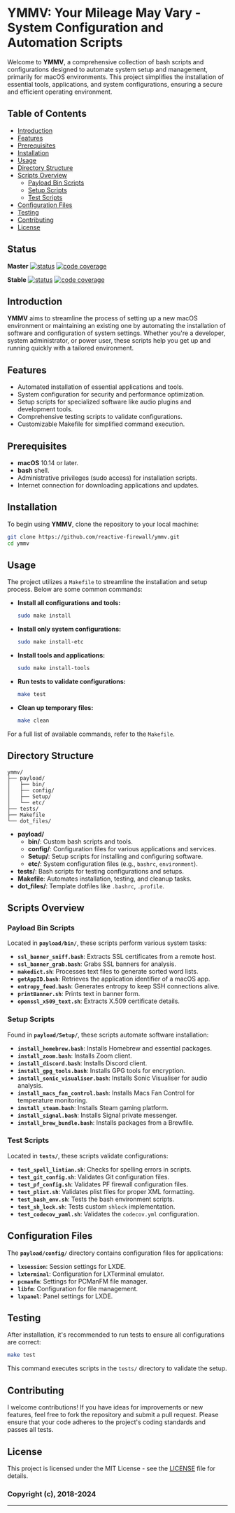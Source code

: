 # YMMV: Your Mileage May Vary - System Configuration and Automation Scripts

Welcome to **YMMV**, a comprehensive collection of bash scripts and configurations designed to
automate system setup and management, primarily for macOS environments. This project simplifies the
installation of essential tools, applications, and system configurations, ensuring a secure and
efficient operating environment.

## Table of Contents

- [Introduction](#introduction)
- [Features](#features)
- [Prerequisites](#prerequisites)
- [Installation](#installation)
- [Usage](#usage)
- [Directory Structure](#directory-structure)
- [Scripts Overview](#scripts-overview)
  - [Payload Bin Scripts](#payload-bin-scripts)
  - [Setup Scripts](#setup-scripts)
  - [Test Scripts](#test-scripts)
- [Configuration Files](#configuration-files)
- [Testing](#testing)
- [Contributing](#contributing)
- [License](#license)

## Status

**Master**
[![status](https://travis-ci.org/reactive-firewall/ymmv.svg?branch=master)](https://travis-ci.org/reactive-firewall/ymmv)
[![code coverage](https://codecov.io/gh/reactive-firewall/ymmv/branch/master/graph/badge.svg)](https://codecov.io/gh/reactive-firewall/ymmv/branch/master/)

**Stable**
[![status](https://travis-ci.org/reactive-firewall/ymmv.svg?branch=stable)](https://travis-ci.org/reactive-firewall/ymmv)
[![code coverage](https://codecov.io/gh/reactive-firewall/ymmv/branch/stable/graph/badge.svg)](https://codecov.io/gh/reactive-firewall/ymmv/branch/stable/)

## Introduction

**YMMV** aims to streamline the process of setting up a new macOS environment or maintaining an
existing one by automating the installation of software and configuration of system settings.
Whether you're a developer, system administrator, or power user, these scripts help you get up
and running quickly with a tailored environment.

## Features

- Automated installation of essential applications and tools.
- System configuration for security and performance optimization.
- Setup scripts for specialized software like audio plugins and development tools.
- Comprehensive testing scripts to validate configurations.
- Customizable Makefile for simplified command execution.

## Prerequisites

- **macOS** 10.14 or later.
- **bash** shell.
- Administrative privileges (sudo access) for installation scripts.
- Internet connection for downloading applications and updates.

## Installation

To begin using **YMMV**, clone the repository to your local machine:

```bash
git clone https://github.com/reactive-firewall/ymmv.git
cd ymmv
```

## Usage

The project utilizes a `Makefile` to streamline the installation and setup process.
Below are some common commands:

- **Install all configurations and tools:**

  ```bash
  sudo make install
  ```

- **Install only system configurations:**

  ```bash
  sudo make install-etc
  ```

- **Install tools and applications:**

  ```bash
  sudo make install-tools
  ```

- **Run tests to validate configurations:**

  ```bash
  make test
  ```

- **Clean up temporary files:**

  ```bash
  make clean
  ```

For a full list of available commands, refer to the `Makefile`.

## Directory Structure

```ascii
ymmv/
├── payload/
│   ├── bin/
│   ├── config/
│   ├── Setup/
│   └── etc/
├── tests/
├── Makefile
└── dot_files/
```

- **payload/**
  - **bin/**: Custom bash scripts and tools.
  - **config/**: Configuration files for various applications and services.
  - **Setup/**: Setup scripts for installing and configuring software.
  - **etc/**: System configuration files (e.g., `bashrc`, `environment`).
- **tests/**: Bash scripts for testing configurations and setups.
- **Makefile**: Automates installation, testing, and cleanup tasks.
- **dot_files/**: Template dotfiles like `.bashrc`, `.profile`.

## Scripts Overview

### Payload Bin Scripts

Located in **`payload/bin/`**, these scripts perform various system tasks:

- **`ssl_banner_sniff.bash`**: Extracts SSL certificates from a remote host.
- **`ssl_banner_grab.bash`**: Grabs SSL banners for analysis.
- **`makedict.sh`**: Processes text files to generate sorted word lists.
- **`getAppID.bash`**: Retrieves the application identifier of a macOS app.
- **`entropy_feed.bash`**: Generates entropy to keep SSH connections alive.
- **`printBanner.sh`**: Prints text in banner form.
- **`openssl_x509_text.sh`**: Extracts X.509 certificate details.

### Setup Scripts

Found in **`payload/Setup/`**, these scripts automate software installation:

- **`install_homebrew.bash`**: Installs Homebrew and essential packages.
- **`install_zoom.bash`**: Installs Zoom client.
- **`install_discord.bash`**: Installs Discord client.
- **`install_gpg_tools.bash`**: Installs GPG tools for encryption.
- **`install_sonic_visualiser.bash`**: Installs Sonic Visualiser for audio analysis.
- **`install_macs_fan_control.bash`**: Installs Macs Fan Control for temperature monitoring.
- **`install_steam.bash`**: Installs Steam gaming platform.
- **`install_signal.bash`**: Installs Signal private messenger.
- **`install_brew_bundle.bash`**: Installs packages from a Brewfile.

### Test Scripts

Located in **`tests/`**, these scripts validate configurations:

- **`test_spell_lintian.sh`**: Checks for spelling errors in scripts.
- **`test_git_config.sh`**: Validates Git configuration files.
- **`test_pf_config.sh`**: Validates PF firewall configuration files.
- **`test_plist.sh`**: Validates plist files for proper XML formatting.
- **`test_bash_env.sh`**: Tests the bash environment scripts.
- **`test_sh_lock.sh`**: Tests custom `shlock` implementation.
- **`test_codecov_yaml.sh`**: Validates the `codecov.yml` configuration.

## Configuration Files

The **`payload/config/`** directory contains configuration files for applications:

- **`lxsession`**: Session settings for LXDE.
- **`lxterminal`**: Configuration for LXTerminal emulator.
- **`pcmanfm`**: Settings for PCManFM file manager.
- **`libfm`**: Configuration for file management.
- **`lxpanel`**: Panel settings for LXDE.

## Testing

After installation, it's recommended to run tests to ensure all configurations are correct:

```bash
make test
```

This command executes scripts in the `tests/` directory to validate the setup.

## Contributing

I welcome contributions! If you have ideas for improvements or new features, feel free to fork
the repository and submit a pull request. Please ensure that your code adheres to the project's
coding standards and passes all tests.

## License

This project is licensed under the MIT License - see the [LICENSE](LICENSE.md) file for details.

### Copyright (c), 2018-2024

---
